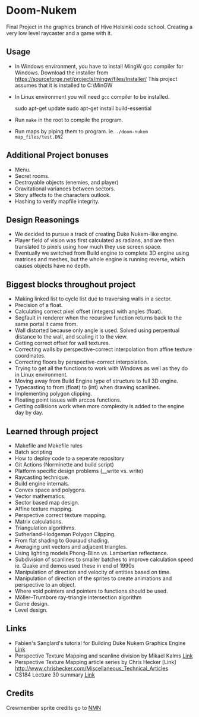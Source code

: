 # Doom-Nukem
Final Project in the graphics branch of Hive Helsinki code school. Creating a very low level raycaster and a game with it.

## Usage
- In Windows environment, you have to install MingW gcc compiler for Windows.
Download the installer from https://sourceforge.net/projects/mingw/files/Installer/
This project assumes that it is installed to C:\MinGW
- In Linux environment you will need `gcc` compiler to be installed.

	sudo apt-get update
	sudo apt-get install build-essential

- Run `make` in the root to compile the program.
- Run maps by piping them to program. ie.
	`./doom-nukem map_files/test.DN2`

## Additional Project bonuses
- Menu.
- Secret rooms.
- Destroyable objects (enemies, and player)
- Gravitational variances between sectors.
- Story affects to the characters outlook.
- Hashing to verify mapfile integrity.

## Design Reasonings
- We decided to pursue a track of creating Duke Nukem-like engine.
- Player field of vision was first calculated as radians, and are then translated to pixels using how much they use screen space.
- Eventually we switched from Build engine to complete 3D engine using matrices and meshes, but the whole engine is running reverse, which causes objects have no depth.

## Biggest blocks throughout project
- Making linked list to cycle list due to traversing walls in a sector.
- Precision of a float.
- Calculating correct pixel offset (integers) with angles (float).
- Segfault in renderer when the recursive function returns back to the same portal it came from.
- Wall distorted because only angle is used. Solved using perpentual distance to the wall, and scaling it to the view.
- Getting correct offset for wall textures.
- Correcting walls by perspective-correct interpolation from affine texture coordinates.
- Correcting floors by perspective-correct interpolation.
- Trying to get all the functions to work with Windows as well as they do in Linux environment.
- Moving away from Build Engine type of structure to full 3D engine.
- Typecasting to from (float) to (int) when drawing scanlines.
- Implementing polygon clipping.
- Floating point issues with arccos functions.
- Getting collisions work when more complexity is added to the engine day by day.

## Learned through project
- Makefile and Makefile rules
- Batch scripting
- How to deploy code to a seperate repository
- Git Actions (Norminette and build script)
- Platform specific design problems (__write vs. write)
- Raycasting technique.
- Build engine internals.
- Convex space and polygons.
- Vector mathematics.
- Sector based map design.
- Affine texture mapping.
- Perspective correct texture mapping.
- Matrix calculations.
- Triangulation algorithms.
- Sutherland-Hodgeman Polygon Clipping.
- From flat shading to Gouraud shading.
- Averaging unit vectors and adjacent triangles.
- Using lighting models Phong-Blinn vs. Lambertian reflectance.
- Subdivision of scanlines to smaller batches to improve calculation speed ie. Quake and demos used these in end of 1990s
- Manipulation of direction and velocity of entities based on time.
- Manipulation of direction of the sprites to create animations and perspective to an object.
- Where void pointers and pointers to functions should be used.
- Möller–Trumbore ray-triangle intersection algorithm
- Game design.
- Level design.

## Links
- Fabien's Sanglard's tutorial for Building Duke Nukem Graphics Engine [Link](https://fabiensanglard.net/duke3d/build_engine_internals.php)
- Perspective Texture Mapping and scanline division by Mikael Kalms [Link](https://www.lysator.liu.se/~mikaelk/doc/perspectivetexture/)
- Perspective Texture Mapping article series by Chris Hecker [Link] http://www.chrishecker.com/Miscellaneous_Technical_Articles
- CS184 Lecture 30 summary [Link](https://people.eecs.berkeley.edu/~jfc/cs184f98/lec30/lec30.html)

## Credits
Crewmember sprite credits go to [NMN](https://opengameart.org/users/nmn)
